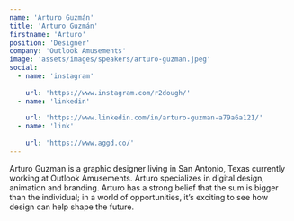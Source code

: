 ```yaml
---
name: 'Arturo Guzmán'
title: 'Arturo Guzmán'
firstname: 'Arturo'
position: 'Designer'
company: 'Outlook Amusements'
image: 'assets/images/speakers/arturo-guzman.jpeg'
social:
  - name: 'instagram'
    
    url: 'https://www.instagram.com/r2dough/'
  - name: 'linkedin'
    
    url: 'https://www.linkedin.com/in/arturo-guzman-a79a6a121/'
  - name: 'link'
    
    url: 'https://www.aggd.co/'
---
```


Arturo Guzman is a graphic designer living in San Antonio, Texas currently working at Outlook Amusements. Arturo specializes in digital design, animation and branding. Arturo has a strong belief that the sum is bigger than the individual; in a world of opportunities, it’s exciting to see how design can help shape the future.
